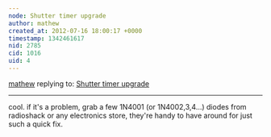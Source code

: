 ```yaml
---
node: Shutter timer upgrade
author: mathew
created_at: 2012-07-16 18:00:17 +0000
timestamp: 1342461617
nid: 2785
cid: 1016
uid: 4
---
```




[mathew](../profile/mathew) replying to: [Shutter timer upgrade](../notes/cfastie/7-12-2012/shutter-timer-upgrade)

----
cool.  if it's a problem, grab a few 1N4001 (or 1N4002,3,4...) diodes from radioshack or any electronics store, they're handy to have around for just such a quick fix.
